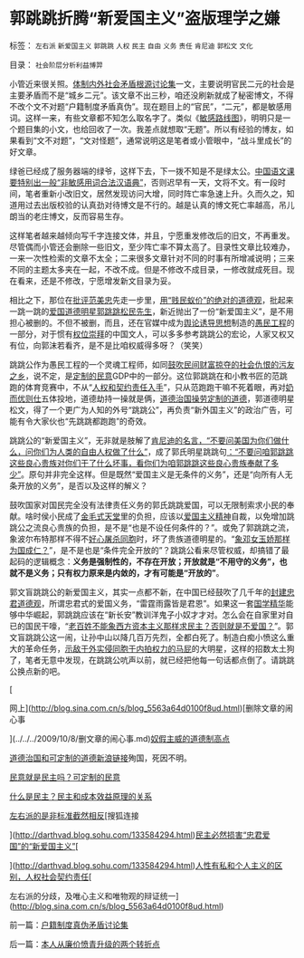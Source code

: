 # 郭跳跳折腾“新爱国主义”盗版理学之嫌

标签： `左右派` `新爱国主义` `郭跳跳` `人权` `民主` `自由` `义务` `责任` `肯尼迪` `郭松文` `文化` 

目录： `社会阶层分析利益博羿`

小管近来很关照。[体制内外社会矛盾根源讨论集](../../../2009/10/11/户籍制度真伪矛盾讨论集.md)一文，主要说明官民二元的社会是主要矛盾而不是“城乡二元”。该文章不出三秒，咱还没刷新就成了秘密博文，不得不改个文不对题“户籍制度矛盾真伪”。现在题目上的“官民”，“二元”，都是敏感用词。这样一来，有些文章都不知怎么取名字了。类似《[敏感路线图](../../../2009/9/18/交易成本路线图的讨论集.md)》，明明只是一个题目集的小文，也给回收了一次。我差点就想取“无题”。所以有经验的博友，如果看到“文不对题”，“文对怪题”，通常说明这是笔者或小管眼中，“战斗里成长”的好文章。

绿爸已经成了服务器端的绿爷，这样下去，下一拨不知是不是绿太公。[中国语文课要特别出一般“非敏感用词合法汉语典”](../../../2009/7/6/中小学语文教育或应与时俱进讲政治.md)，否则迟早有一天，文将不文。有一段时间，笔者重新小改旧文，居然发现访问大增，同时阵亡率急速上升。久而久之，知道用过去出版校验的认真劲对待博文是不行的。越是认真的博文死亡率越高，吊儿朗当的老庄博文，反而容易生存。

这样笔者越来越倾向写千字连接文体，并且，宁愿重发修改后的旧文，不再重发。尽管偶而小管还会删除一些旧文，至少阵亡率不算太高了。目录性文章比较难办，一来一次性检索的文章不太全；二来很多文章针对不同的时事有所增减说明；三来不同的主题太多夹在一起，不改不成。但是不修改不成目录，一修改就成死目。现在看来，还是不修改，宁愿增发新文目录为妥。

相比之下，那位在[批评范美忠](../../../2008/5/26/THAT&nbsp;IS&nbsp;&nbsp;MY&nbsp;JOB!范美忠跑跑事件上的职业责任.md)先走一步里，[用“贱民蚁价”的绝对的道德观](http://darthvad.blog.sohu.com/112136937.html)，批起来一跳一跳的[爱国道德明星郭跳跳松民先生](../../../2009/9/27/溜须拍马的爱国道德明星.md)，新近抛出了一份“新爱国主义”，是不用担心被删的。不但不被删，而且，还在官媒中成为[舆论诱导思想](../../../2009/6/21/舆论诱导推广科学的发展观.md)制造的[愚民工程](../../../2009/7/27/实用主义的现代愚民制造业.md)的一部分，对于惯有[权位崇拜](../../../2008/10/10/中国式诡辩：官本位文化之权位崇拜心魔.md)的中国文人，可以多多参考跳跳公的宏论，人家又权又有位，向郭沫若看齐，是不是比咱权威得多呀？（笑笑）

跳跳公作为愚民工程的一个灵魂工程师，如同[鼓吹民间财富掠夺的社会仇恨的污友之乡](http://hi.baidu.com/darthchn/blog/item/ed4ad95838c09f232934f03c.html)，说不定，是[定制的民意](../../../2009/10/9/民意就是民主吗？可定制的民意呢？.md)GDP中的一部分。这位郭跳跳在和小教书匠的范跳跑的体育竞赛中，不从“[人权和契约责任入手](../../../2009/10/10/人性有私和个人主义的区别，人权社会契约责任.md)”，只从范跑跑干嘛不死着眼，再对[奶而优则仕](../../../2008/6/26/道德治国之范跑跑，郭跳跳，及“奶而优则仕”.md)五体投地，道德劫持一操就是俩，[道德治国操劳定制的道德](http://darthvad.blog.sohu.com/133552226.html)，郭道德明星松文，得了一个更广为人知的外号“跳跳公”，再负责“新外国主义”的政治广告，可能有令大家伙也“先跳跳都跑跑”的奇效。

跳跳公的“新爱国主义”，无非就是肢解了[肯尼迪的名言，“不要问美国为你们做什么，问你们为人类的自由人权做了什么”](http://darthvad.blog.sohu.com/113566993.html)，成了郭氏明星跳跳句[：“不要问咱郭跳跳这些良心贵族对你们干了什么坏事，看你们为咱郭跳跳这些良心贵族奉献了多少”](../../../2009/7/28/不要问国家对你做了什么，要问你为国家做了什么.md)。原句并非完全这样。但是既然“爱国主义是无条件的义务”，还是“向所有人无条开放的义务”，是否以及这样的解义？

鼓吹国家对国民完全没有法律责任义务的郭氏跳跳爱国，可以无限制索求小民的奉献。啥时侯小民成了[金毛式天堂](http://hi.baidu.com/darthchn/blog/item/9de67016960c8d01c93d6df9.html)里的负担，应该以[爱国主义精神](http://blog.sina.com.cn/s/blog_5563a64d0100dp3g.html)自裁，以免增加跳跳公之流良心贵族的负担，是不是“也是不设任何条件的？”。或免了郭跳跳之流，象波尔布特那样不得不[好心屠杀同胞](../../../2009/9/23/孟荀人之初善恶之争及“行之初意本善”.md)时，坏了贵族道德明星的。“[象邓女玉娇那样为国成仁？](http://blog.163.com/darthvad/blog/static/53399470200953111737220/)”，是不是也是“条件完全开放的”？跳跳公看来尽管权威，却搞错了最起码的逻辑概念：**义务是强制性的，不存在开放；开放就是“不用守的义务”，也就不是义务；只有权力原来是内敛的，才有可能是“开放的”**。

郭文盲跳跳公的新爱国主义，其实一点都不新，在中国已经鼓吹了几千年的[封建忠君道德观](../../../2009/3/25/中国式诡辩：道德祭坛上忠君的义务.md)，所谓忠君式的爱国义务，“雷霆雨露皆是君恩”。如果这一套[国学精华](../../../2009/3/21/三纲五常儒家理教之国学精华的科学实用性.md)能够中华崛起，郭跳跳应该在“新长安”教训洋鬼子小奴才才对。怎么会在自家里对自已的国民干嚎，“[老百姓不能象西方资本主义那样求民主？否则就是不爱国？](../../../2009/7/7/左派为什么硬扯着老百姓不要人权？.md)”。郭文盲跳跳公这一闹，让孙中山以降几百万先烈，全都白死了。制造白痴小愤这么重大的革命任务，[示敌于外实侵同胞于内拍权力的马屁](../../../2009/7/16/自我标榜的最爱国成了左派特权通行证.md)的大明星，这样的招数太土狗了，笔者无意中发现，在跳跳公吭声以前，就已经把他每一句话都点倒了。请跳跳公换点新的吧。

[

网上](http://blog.sina.com.cn/s/blog_5563a64d0100f8ud.html)[删除文章的闹心事

](../../../2009/10/8/删文章的闹心事.md)[奴假主威的道德制高点](../../../2009/10/8/奴假虎威的道德制高点.md)

[道德治国和可定制的道德](http://darthvad.blog.sohu.com/133552226.html)[新浪链接](http://blog.sina.com.cn/s/blog_5563a64d0100f7sm.html)殉国，死因不明。

[民意就是民主吗？可定制的民意](../../../2009/10/9/民意就是民主吗？可定制的民意呢？.md)

[什么是民主？民主和成本效益原理的关系](../../../2009/10/9/什么是民主？民主和成本效益原理的关系.md)

[左右派的是非标准截然相反](../../../2009/10/9/完全相反的是非标准.md)[搜狐连接

](http://darthvad.blog.sohu.com/133584294.html)[民主必然损害“忠君爱国”的“新爱国主义”](../../../2009/10/10/民权有私和暴力倾向的关系.md)[

](http://darthvad.blog.sohu.com/133584294.html)[人性有私和个人主义的区别，人权社会契约责任](../../../2009/10/10/人性有私和个人主义的区别，人权社会契约责任.md)[

左右派的分歧，及唯心主义和唯物观的辩证统一](http://blog.sina.com.cn/s/blog_5563a64d0100f8ud.html)

前一篇：[户籍制度真伪矛盾讨论集](../../../2009/10/11/户籍制度真伪矛盾讨论集.md)

后一篇：[本人从廉价愤青升级的两个转折点](../../../2009/10/12/本人从廉价愤青升级的两个转折点.md)